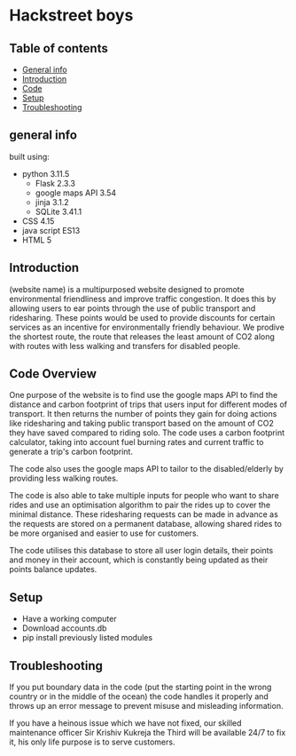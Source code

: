 # Hackstreet boys

## Table of contents
* [General info](#general-info)
* [Introduction](#introduction)
* [Code](#code)
* [Setup](#setup)
* [Troubleshooting](#troubleshooting)

## general info

built using:  
* python 3.11.5
  * Flask 2.3.3
  * google maps API 3.54
  * jinja 3.1.2
  * SQLite 3.41.1
* CSS 4.15
* java script ES13
* HTML 5
  
## Introduction 

(website name) is a multipurposed website designed to promote environmental friendliness and improve traffic congestion. It does this by allowing users to ear points through the use of public transport and ridesharing. These points would be used to provide discounts for certain services as an incentive for environmentally friendly behaviour. We prodive the shortest route, the route that releases the least amount of CO2 along with routes with less walking and transfers for disabled people.

## Code Overview

One purpose of the website is to find use the google maps API to find the distance and carbon footprint of trips that users input for different modes of transport. It then returns the number of points they gain for doing actions like ridesharing and taking public transport based on the amount of CO2 they have saved compared to riding solo. The code uses a carbon footprint calculator, taking into account fuel burning rates and current traffic to generate a trip's carbon footprint. 

The code also uses the google maps API to tailor to the disabled/elderly by providing less walking routes. 

The code is also able to take multiple inputs for people who want to share rides and use an optimisation algorithm to pair the rides up to cover the minimal distance. These ridesharing requests can be made in advance as the requests are stored on a permanent database, allowing shared rides to be more organised and easier to use for customers. 

The code utilises this database to store all user login details, their points and money in their account, which is constantly being updated as their points balance updates. 

## Setup 

* Have a working computer
* Download accounts.db
* pip install previously listed modules

## Troubleshooting

If you put boundary data in the code (put the starting point in the wrong country or in the middle of the ocean) the code handles it properly and throws up an error message to prevent misuse and misleading information. 

If you have a heinous issue which we have not fixed, our skilled maintenance officer Sir Krishiv Kukreja the Third will be available 24/7 to fix it, his only life purpose is to serve customers. 
